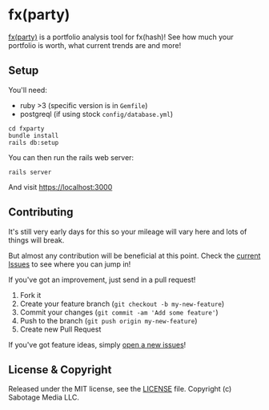 # fx(party)

[fx(party)](https://fxparty.xyz) is a portfolio analysis tool for fx(hash)! See how much your portfolio is worth, what current trends are and more!

## Setup

You'll need:

- ruby >3 (specific version is in `Gemfile`)
- postgreql (if using stock `config/database.yml`)

```shell
cd fxparty
bundle install
rails db:setup
```

You can then run the rails web server:

```shell
rails server
```

And visit [https://localhost:3000](https://localhost:3000)

## Contributing

It's still very early days for this so your mileage will vary here and lots of things will break.

But almost any contribution will be beneficial at this point. Check the [current Issues](https://github.com/Shpigford/fxparty/issues) to see where you can jump in!

If you've got an improvement, just send in a pull request!

1. Fork it
2. Create your feature branch (`git checkout -b my-new-feature`)
3. Commit your changes (`git commit -am 'Add some feature'`)
4. Push to the branch (`git push origin my-new-feature`)
5. Create new Pull Request

If you've got feature ideas, simply [open a new issues](https://github.com/Shpigford/fxparty/issues/new)!

## License & Copyright

Released under the MIT license, see the [LICENSE](https://github.com/Shpigford/fxparty/blob/main/LICENSE) file. Copyright (c) Sabotage Media LLC.
